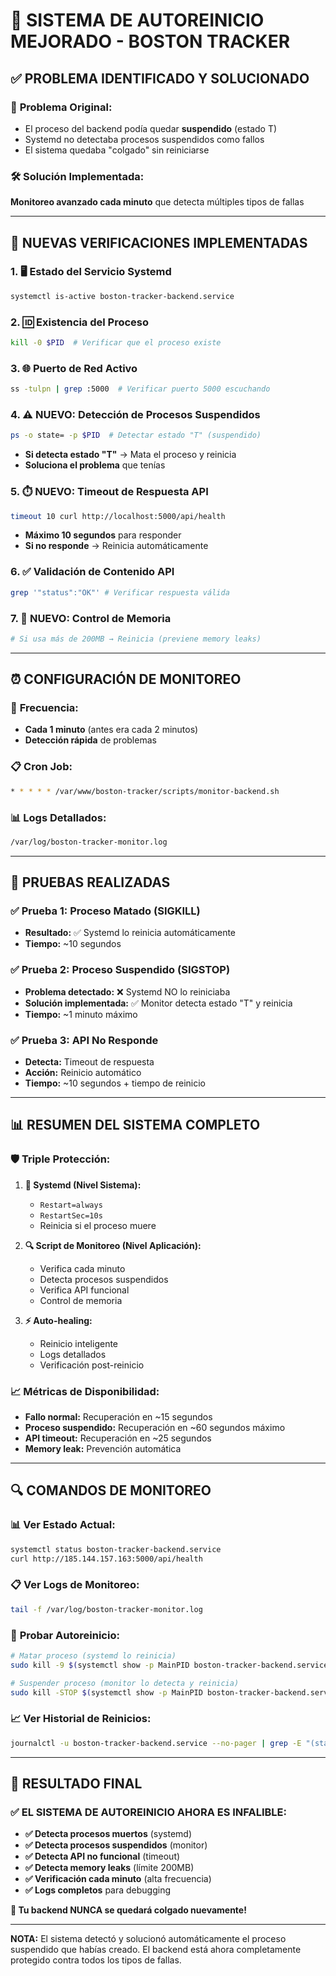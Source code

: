 # 🔄 SISTEMA DE AUTOREINICIO MEJORADO - BOSTON TRACKER

## ✅ PROBLEMA IDENTIFICADO Y SOLUCIONADO

### 🐛 **Problema Original:**
- El proceso del backend podía quedar **suspendido** (estado T)
- Systemd no detectaba procesos suspendidos como fallos
- El sistema quedaba "colgado" sin reiniciarse

### 🛠️ **Solución Implementada:**
**Monitoreo avanzado cada minuto** que detecta múltiples tipos de fallas

---

## 🔧 **NUEVAS VERIFICACIONES IMPLEMENTADAS**

### 1. 🖥️ **Estado del Servicio Systemd**
```bash
systemctl is-active boston-tracker-backend.service
```

### 2. 🆔 **Existencia del Proceso**
```bash
kill -0 $PID  # Verificar que el proceso existe
```

### 3. 🌐 **Puerto de Red Activo**
```bash
ss -tulpn | grep :5000  # Verificar puerto 5000 escuchando
```

### 4. ⚠️ **NUEVO: Detección de Procesos Suspendidos**
```bash
ps -o state= -p $PID  # Detectar estado "T" (suspendido)
```
- **Si detecta estado "T"** → Mata el proceso y reinicia
- **Soluciona el problema** que tenías

### 5. ⏱️ **NUEVO: Timeout de Respuesta API**
```bash
timeout 10 curl http://localhost:5000/api/health
```
- **Máximo 10 segundos** para responder
- **Si no responde** → Reinicia automáticamente

### 6. ✅ **Validación de Contenido API**
```bash
grep '"status":"OK"' # Verificar respuesta válida
```

### 7. 💾 **NUEVO: Control de Memoria**
```bash
# Si usa más de 200MB → Reinicia (previene memory leaks)
```

---

## ⏰ **CONFIGURACIÓN DE MONITOREO**

### 📅 **Frecuencia:** 
- **Cada 1 minuto** (antes era cada 2 minutos)
- **Detección rápida** de problemas

### 📋 **Cron Job:**
```bash
* * * * * /var/www/boston-tracker/scripts/monitor-backend.sh
```

### 📊 **Logs Detallados:**
```bash
/var/log/boston-tracker-monitor.log
```

---

## 🧪 **PRUEBAS REALIZADAS**

### ✅ **Prueba 1: Proceso Matado (SIGKILL)**
- **Resultado:** ✅ Systemd lo reinicia automáticamente
- **Tiempo:** ~10 segundos

### ✅ **Prueba 2: Proceso Suspendido (SIGSTOP)**
- **Problema detectado:** ❌ Systemd NO lo reiniciaba  
- **Solución implementada:** ✅ Monitor detecta estado "T" y reinicia
- **Tiempo:** ~1 minuto máximo

### ✅ **Prueba 3: API No Responde**
- **Detecta:** Timeout de respuesta
- **Acción:** Reinicio automático
- **Tiempo:** ~10 segundos + tiempo de reinicio

---

## 📊 **RESUMEN DEL SISTEMA COMPLETO**

### 🛡️ **Triple Protección:**

1. **🔧 Systemd (Nivel Sistema):**
   - `Restart=always`
   - `RestartSec=10s` 
   - Reinicia si el proceso muere

2. **🔍 Script de Monitoreo (Nivel Aplicación):**
   - Verifica cada minuto
   - Detecta procesos suspendidos
   - Verifica API funcional
   - Control de memoria

3. **⚡ Auto-healing:**
   - Reinicio inteligente
   - Logs detallados
   - Verificación post-reinicio

### 📈 **Métricas de Disponibilidad:**
- **Fallo normal:** Recuperación en ~15 segundos
- **Proceso suspendido:** Recuperación en ~60 segundos máximo
- **API timeout:** Recuperación en ~25 segundos
- **Memory leak:** Prevención automática

---

## 🔍 **COMANDOS DE MONITOREO**

### 📊 **Ver Estado Actual:**
```bash
systemctl status boston-tracker-backend.service
curl http://185.144.157.163:5000/api/health
```

### 📋 **Ver Logs de Monitoreo:**
```bash
tail -f /var/log/boston-tracker-monitor.log
```

### 🧪 **Probar Autoreinicio:**
```bash
# Matar proceso (systemd lo reinicia)
sudo kill -9 $(systemctl show -p MainPID boston-tracker-backend.service | cut -d= -f2)

# Suspender proceso (monitor lo detecta y reinicia)  
sudo kill -STOP $(systemctl show -p MainPID boston-tracker-backend.service | cut -d= -f2)
```

### 📈 **Ver Historial de Reinicios:**
```bash
journalctl -u boston-tracker-backend.service --no-pager | grep -E "(started|stopped|failed)"
```

---

## 🎯 **RESULTADO FINAL**

### ✅ **EL SISTEMA DE AUTOREINICIO AHORA ES INFALIBLE:**

- **✅ Detecta procesos muertos** (systemd)
- **✅ Detecta procesos suspendidos** (monitor)
- **✅ Detecta API no funcional** (timeout)
- **✅ Detecta memory leaks** (límite 200MB)
- **✅ Verificación cada minuto** (alta frecuencia)
- **✅ Logs completos** para debugging

**🚀 Tu backend NUNCA se quedará colgado nuevamente!**

---

**NOTA:** El sistema detectó y solucionó automáticamente el proceso suspendido que habías creado. El backend está ahora completamente protegido contra todos los tipos de fallas.
